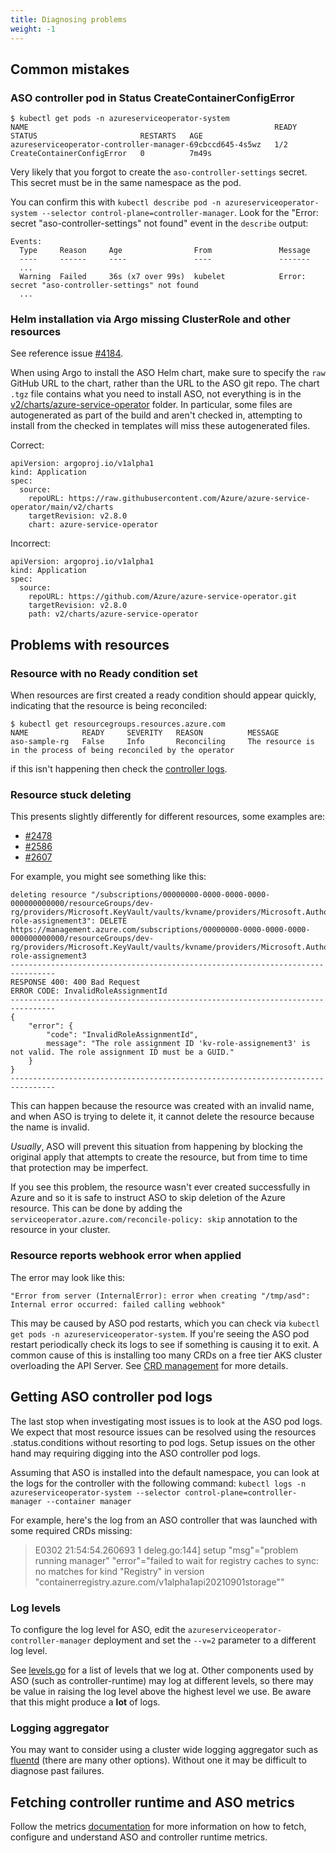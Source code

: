 ```yaml
---
title: Diagnosing problems
weight: -1
---
```

## Common mistakes

### ASO controller pod in Status CreateContainerConfigError
```
$ kubectl get pods -n azureserviceoperator-system
NAME                                                       READY   STATUS                       RESTARTS   AGE
azureserviceoperator-controller-manager-69cbccd645-4s5wz   1/2     CreateContainerConfigError   0          7m49s
```

Very likely that you forgot to create the `aso-controller-settings` secret. This secret must be in
the same namespace as the pod. 

You can confirm this with `kubectl describe pod -n azureserviceoperator-system --selector control-plane=controller-manager`.
Look for the "Error: secret "aso-controller-settings" not found" event in the `describe` output:

```
Events:
  Type     Reason     Age                From               Message
  ----     ------     ----               ----               -------
  ...
  Warning  Failed     36s (x7 over 99s)  kubelet            Error: secret "aso-controller-settings" not found
  ...
```

### Helm installation via Argo missing ClusterRole and other resources

See reference issue [#4184](https://github.com/Azure/azure-service-operator/issues/4184).

When using Argo to install the ASO Helm chart, make sure to specify the `raw` GitHub URL to the chart, rather than
the URL to the ASO git repo. The chart `.tgz` file contains what you need to install ASO, not everything is in the
[v2/charts/azure-service-operator](https://github.com/Azure/azure-service-operator/tree/main/v2/charts/azure-service-operator) 
folder. In particular, some files are autogenerated as part of the build and aren't checked in, attempting to install
from the checked in templates will miss these autogenerated files.

Correct:

```
apiVersion: argoproj.io/v1alpha1
kind: Application
spec:
  source:
    repoURL: https://raw.githubusercontent.com/Azure/azure-service-operator/main/v2/charts
    targetRevision: v2.8.0
    chart: azure-service-operator
```

Incorrect:

```
apiVersion: argoproj.io/v1alpha1
kind: Application
spec:
  source:
    repoURL: https://github.com/Azure/azure-service-operator.git
    targetRevision: v2.8.0
    path: v2/charts/azure-service-operator
```

## Problems with resources

### Resource with no Ready condition set
When resources are first created a ready condition should appear quickly, indicating that the resource is being reconciled:
```
$ kubectl get resourcegroups.resources.azure.com 
NAME            READY     SEVERITY   REASON          MESSAGE
aso-sample-rg   False     Info       Reconciling     The resource is in the process of being reconciled by the operator   
```
if this isn't happening then check the [controller logs](#getting-aso-controller-pod-logs).

### Resource stuck deleting 

This presents slightly differently for different resources, some examples are:

* [#2478](https://github.com/Azure/azure-service-operator/issues/2478)
* [#2586](https://github.com/Azure/azure-service-operator/issues/2586)
* [#2607](https://github.com/Azure/azure-service-operator/issues/2607)

For example, you might see something like this:
```
deleting resource "/subscriptions/00000000-0000-0000-0000-000000000000/resourceGroups/dev-rg/providers/Microsoft.KeyVault/vaults/kvname/providers/Microsoft.Authorization/roleAssignments/kv-role-assignement3": DELETE https://management.azure.com/subscriptions/00000000-0000-0000-0000-000000000000/resourceGroups/dev-rg/providers/Microsoft.KeyVault/vaults/kvname/providers/Microsoft.Authorization/roleAssignments/kv-role-assignement3
--------------------------------------------------------------------------------
RESPONSE 400: 400 Bad Request
ERROR CODE: InvalidRoleAssignmentId
--------------------------------------------------------------------------------
{
    "error": {
        "code": "InvalidRoleAssignmentId",
        message": "The role assignment ID 'kv-role-assignement3' is not valid. The role assignment ID must be a GUID."
    }
}
--------------------------------------------------------------------------------
```

This can happen because the resource was created with an invalid name, and when ASO is trying to delete it,
it cannot delete the resource because the name is invalid.

_Usually_, ASO will prevent this situation from happening by blocking the original apply that attempts to create the resource, 
but from time to time that protection may be imperfect.

If you see this problem, the resource wasn't ever created successfully in Azure and so it is safe to instruct ASO to 
skip deletion of the Azure resource. This can be done by adding the `serviceoperator.azure.com/reconcile-policy: skip` 
annotation to the resource in your cluster.

### Resource reports webhook error when applied

The error may look like this:
```
"Error from server (InternalError): error when creating "/tmp/asd": Internal error occurred: failed calling webhook"
```

This may be caused by ASO pod restarts, which you can check via `kubectl get pods -n azureserviceoperator-system`. If 
you're seeing the ASO pod restart periodically check its logs to see if something is causing it to exit. A common cause 
of this is installing too many CRDs on a free tier AKS cluster overloading the API Server. See 
[CRD management](../crd-management/) for more details. 

## Getting ASO controller pod logs
The last stop when investigating most issues is to look at the ASO pod logs. We expect that
most resource issues can be resolved using the resources .status.conditions without resorting to 
pod logs. Setup issues on the other hand may requiring digging into the ASO controller pod logs.

Assuming that ASO is installed into the default namespace, you can look at the logs for the controller
with the following command: 
`kubectl logs -n azureserviceoperator-system --selector control-plane=controller-manager --container manager`

For example, here's the log from an ASO controller that was launched with some required CRDs missing:
> E0302 21:54:54.260693       1 deleg.go:144] setup "msg"="problem running manager" "error"="failed to wait for registry caches to sync: no matches for kind \"Registry\" in version \"containerregistry.azure.com/v1alpha1api20210901storage\""

### Log levels
To configure the log level for ASO, edit the `azureserviceoperator-controller-manager` deployment and 
set the `--v=2` parameter to a different log level.

See [levels.go](https://github.com/Azure/azure-service-operator/blob/main/v2/internal/logging/levels.go) for a list of levels that we log at. Other components used
by ASO (such as controller-runtime) may log at different levels, so there may be value in raising the log level
above the highest level we use. Be aware that this might produce a **lot** of logs.

### Logging aggregator
You may want to consider using a cluster wide logging aggregator such as [fluentd](https://www.fluentd.org/) (there are many other options).
Without one it may be difficult to diagnose past failures.

## Fetching controller runtime and ASO metrics

Follow the metrics [documentation](https://github.com/Azure/azure-service-operator/blob/main/docs/hugo/content/guide/metrics.md) for more information on how to fetch, configure and understand ASO and controller runtime metrics. 